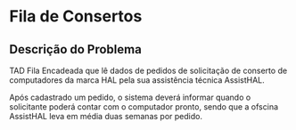 # Fila de Consertos

## Descrição do Problema
TAD Fila Encadeada que lê
dados de pedidos de solicitação de conserto de computadores da marca HAL pela sua assistência técnica AssistHAL. 

Após cadastrado um pedido, o sistema deverá informar quando o solicitante poderá contar com o computador pronto, sendo que a ofscina AssistHAL leva em média duas semanas por pedido.
